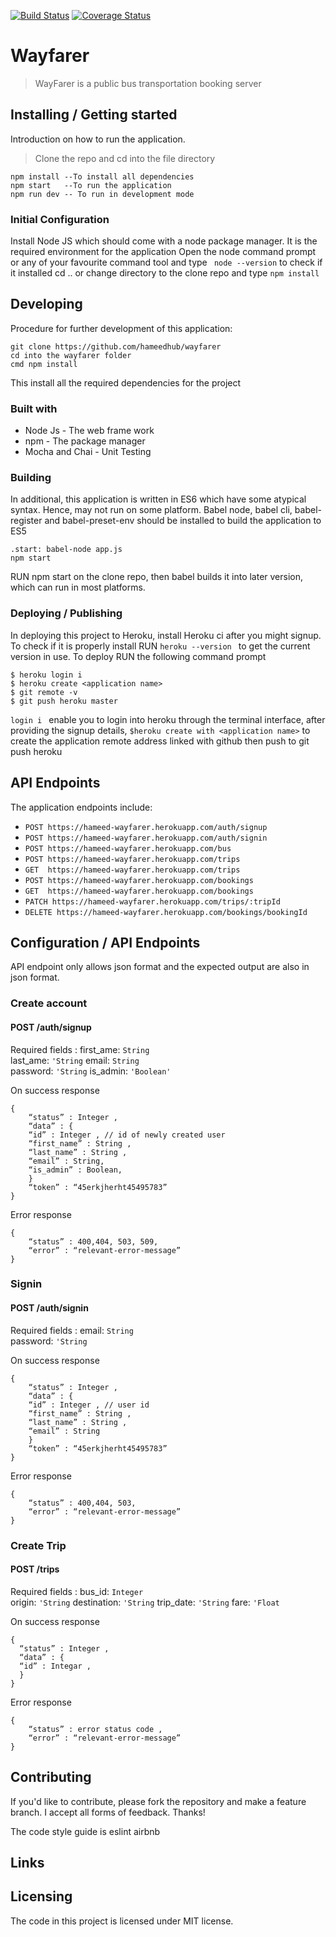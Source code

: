 [![Build Status](https://travis-ci.org/hameedhub/wayfarer.svg?branch=develop)](https://travis-ci.org/hameedhub/wayfarer)  [![Coverage Status](https://coveralls.io/repos/github/hameedhub/wayfarer/badge.svg?branch=ch-coveralls-integration-167166230)](https://coveralls.io/github/hameedhub/wayfarer?branch=ch-coveralls-integration-167166230) 

# Wayfarer
> WayFarer is a public bus transportation booking server


## Installing / Getting started
Introduction on how to run the application.

> Clone the repo and cd into the file directory

```shell
npm install --To install all dependencies 
npm start   --To run the application
npm run dev -- To run in development mode
```

### Initial Configuration

Install Node JS which should come with a node package manager. It is the required environment for the application
Open the node command prompt or any of your favourite command tool and type ``` node --version``` to check if it installed
cd .. or change directory to the clone repo and type ``` npm install ```


## Developing

Procedure for further development of this application:

```shell
git clone https://github.com/hameedhub/wayfarer
cd into the wayfarer folder
cmd npm install
```
This install all the required dependencies for the project

### Built with

* Node Js - The web frame work
* npm - The package manager
* Mocha and Chai - Unit Testing

### Building

In additional, this application is written in ES6 which have some atypical syntax. Hence, may not run on some platform. Babel node, babel cli, babel-register and babel-preset-env should be installed to build the application to ES5

```shell
.start: babel-node app.js
npm start
```

RUN npm start on the clone repo, then babel builds it into later version, which can run in most platforms.

### Deploying / Publishing

In deploying this project to Heroku, install Heroku ci after you might signup. To check if it is properly install RUN ```heroku --version ``` to get the current version in use. To deploy RUN the following command prompt


```shell
$ heroku login i
$ heroku create <application name>
$ git remote -v 
$ git push heroku master 

```

```login i ``` enable you to login into heroku through the terminal interface, after providing the signup details, ```$heroku create with <application name>``` to create the application remote address linked with github then push to git push heroku

## API Endpoints

The application endpoints include:
- `POST https://hameed-wayfarer.herokuapp.com/auth/signup`
- `POST https://hameed-wayfarer.herokuapp.com/auth/signin`
- `POST https://hameed-wayfarer.herokuapp.com/bus`
- `POST https://hameed-wayfarer.herokuapp.com/trips`
- `GET  https://hameed-wayfarer.herokuapp.com/trips`
- `POST https://hameed-wayfarer.herokuapp.com/bookings`
- `GET  https://hameed-wayfarer.herokuapp.com/bookings`
- `PATCH https://hameed-wayfarer.herokuapp.com/trips/:tripId`
- `DELETE https://hameed-wayfarer.herokuapp.com/bookings/bookingId`


## Configuration / API Endpoints

API endpoint only allows json format and the expected output are also in json format.

### Create account
#### POST /auth/signup

Required fields :
first_ame: `String`  
last_ame: `'String`
email: `String`  
password: `'String`
is_admin: `'Boolean'`

On success response
```shell
{
    “status” : Integer ,
    “data” : {
    “id” : Integer , // id of newly created user
    “first_name” : String ,
    “last_name” : String ,
    “email” : String,
    “is_admin” : Boolean,
    }
    “token” : “45erkjherht45495783”
} 
```
Error response
```shell
{
    “status” : 400,404, 503, 509,
    “error” : “relevant-error-message”
} 
```

### Signin
#### POST /auth/signin

Required fields :
email: `String`  
password: `'String`

On success response
```shell
{
    “status” : Integer ,
    “data” : {
    “id” : Integer , // user id
    “first_name” : String ,
    “last_name” : String ,
    “email” : String 
    }
    “token” : “45erkjherht45495783”
}
```
Error response
```shell
{
    “status” : 400,404, 503,
    “error” : “relevant-error-message”
} 
```

### Create Trip
#### POST /trips

Required fields :
bus_id: `Integer`  
origin: `'String`
destination: `'String`
trip_date: `'String`
fare: `'Float`

On success response
```shell
{
  “status” : Integer ,
  “data” : {
  “id” : Integar ,
  }
}
```
Error response
```shell
{
    “status” : error status code ,
    “error” : “relevant-error-message”
} 
```



## Contributing

If you'd like to contribute, please fork the repository and make a feature
branch. I accept all forms of feedback. Thanks!

The code style guide is eslint airbnb

## Links


## Licensing

The code in this project is licensed under MIT license.

